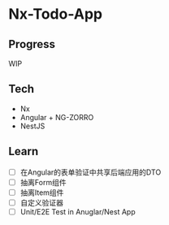 # Nx-Todo-App

## Progress

WIP

## Tech

- Nx
- Angular + NG-ZORRO
- NestJS

## Learn

- [ ] 在Angular的表单验证中共享后端应用的DTO
- [ ] 抽离Form组件
- [ ] 抽离Item组件
- [ ] 自定义验证器
- [ ] Unit/E2E Test in Anuglar/Nest App
